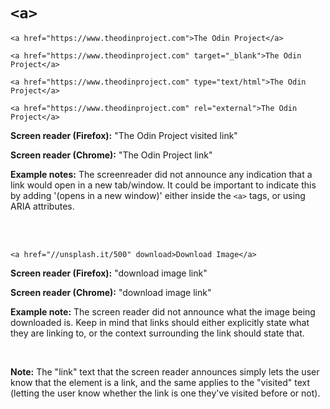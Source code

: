 # `<a>`

    <a href="https://www.theodinproject.com">The Odin Project</a>

    <a href="https://www.theodinproject.com" target="_blank">The Odin Project</a>

    <a href="https://www.theodinproject.com" type="text/html">The Odin Project</a>

    <a href="https://www.theodinproject.com" rel="external">The Odin Project</a>

**Screen reader (Firefox):** "The Odin Project visited link"

**Screen reader (Chrome):** "The Odin Project link"

**Example notes:** The screenreader did not announce any indication that a link would open in a new tab/window. It could be important to indicate this by adding '(opens in a new window)' either inside the `<a>` tags, or using ARIA attributes.

<br><br>

    <a href="//unsplash.it/500" download>Download Image</a>

**Screen reader (Firefox):** "download image link"

**Screen reader (Chrome):** "download image link"

**Example note:** The screen reader did not announce what the image being downloaded is. Keep in mind that links should either explicitly state what they are linking to, or the context surrounding the link should state that.

<br>

**Note:** The "link" text that the screen reader announces simply lets the user know that the element is a link, and the same applies to the "visited" text (letting the user know whether the link is one they've visited before or not).
